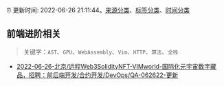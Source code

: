 :alarm_clock: 更新时间: 2022-06-26 21:11:44。[来源分类](../README.md)、[标签分类](../TAGS.md)、[时间分类](../TIMELINE.md)

## 前端进阶相关


> 关键字：`AST`、`GPU`、`WebAssembly`、`Vim`、`HTTP`、`算法`、`全栈`



- [2022-06-26-北京/远程Web3SolidityNFT-VIMworld-国际化元宇宙数字藏品，招聘：前后端开发/合约开发/DevOps/QA-062622-更新](https://www.v2ex.com/t/862339) 